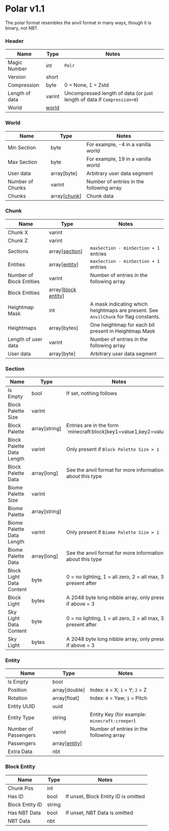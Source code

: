 # Polar v1.1

The polar format resembles the anvil format in many ways, though it is binary, not NBT.

### Header

| Name           | Type            | Notes                                                                   |
|----------------|-----------------|-------------------------------------------------------------------------|
| Magic Number   | int             | `Polr`                                                                  |
| Version        | short           |                                                                         |
| Compression    | byte            | 0 = None, 1 = Zstd                                                      |
| Length of data | varint          | Uncompressed length of data (or just length of data if `Compression=0`) |
| World          | [world](#world) |                                                                         |

### World

| Name             | Type                   | Notes                                    |
|------------------|------------------------|------------------------------------------|
| Min Section      | byte                   | For example, -4 in a vanilla world       |
| Max Section      | byte                   | For example, 19 in a vanilla world       |
| User data        | array[byte]            | Arbitrary user data segment              |
| Number of Chunks | varint                 | Number of entries in the following array |
| Chunks           | array[[chunk](#chunk)] | Chunk data                               |

### Chunk

| Name                     | Type                                 | Notes                                                                                |
|--------------------------|--------------------------------------|--------------------------------------------------------------------------------------|
| Chunk X                  | varint                               |                                                                                      |
| Chunk Z                  | varint                               |                                                                                      |
| Sections                 | array[[section](#section)]           | `maxSection - minSection + 1` entries                                                |
| Entities                 | array[[entity](#entity)]             | `maxSection - minSection + 1` entries                                                | 
| Number of Block Entities | varint                               | Number of entries in the following array                                             |
| Block Entities           | array[[block entity](#block-entity)] |                                                                                      |
| Heightmap Mask           | int                                  | A mask indicating which heightmaps are present. See `AnvilChunk` for flag constants. |
| Heightmaps               | array[bytes]                         | One heightmap for each bit present in Heightmap Mask                                 |
| Length of user data      | varint                               | Number of entries in the following array                                             |
| User data                | array[byte]                          | Arbitrary user data segment                                                          |

### Section

| Name                      | Type          | Notes                                                             |
|---------------------------|---------------|-------------------------------------------------------------------|
| Is Empty                  | bool          | If set, nothing follows                                           |
| Block Palette Size        | varint        |                                                                   |
| Block Palette             | array[string] | Entries are in the form `minecraft:block[key1=value1,key2=value2] |
| Block Palette Data Length | varint        | Only present if `Block Palette Size > 1`                          |
| Block Palette Data        | array[long]   | See the anvil format for more information about this type         |
| Biome Palette Size        | varint        |                                                                   |
| Biome Palette             | array[string] |                                                                   |
| Biome Palette Data Length | varint        | Only present if `Biome Palette Size > 1`                          |
| Biome Palette Data        | array[long]   | See the anvil format for more information about this type         |
| Block Light Data Content  | byte          | 0 = no lighting, 1 = all zero, 2 = all max, 3 = present after     |
| Block Light               | bytes         | A 2048 byte long nibble array, only present if above = 3          |
| Sky Light Data Content    | byte          | 0 = no lighting, 1 = all zero, 2 = all max, 3 = present after     |
| Sky Light                 | bytes         | A 2048 byte long nibble array, only present if above = 3          |

### Entity

| Name                 | Type                     | Notes                                         |
|----------------------|--------------------------|-----------------------------------------------|
| Is Empty             | bool                     |                                               |
| Position             | array[double]            | Index: `0` = X; `1` = Y; `2` = Z              |
| Rotation             | array[float]             | Index: `0` = Yaw; `1` = Pitch                 |
| Entity UUID          | uuid                     |                                               |
| Entity Type          | string                   | Entity Key (for example: `minecraft:creeper`) |
| Number of Passengers | varint                   | Number of entries in the following array      |
| Passengers           | array[[entity](#entity)] |                                               |
| Extra Data           | nbt                      |                                               |

### Block Entity

| Name            | Type   | Notes                                |
|-----------------|--------|--------------------------------------|
| Chunk Pos       | int    |                                      |
| Has ID          | bool   | If unset, Block Entity ID is omitted |
| Block Entity ID | string |                                      |
| Has NBT Data    | bool   | If unset, NBT Data is omitted        |
| NBT Data        | nbt    |                                      |
